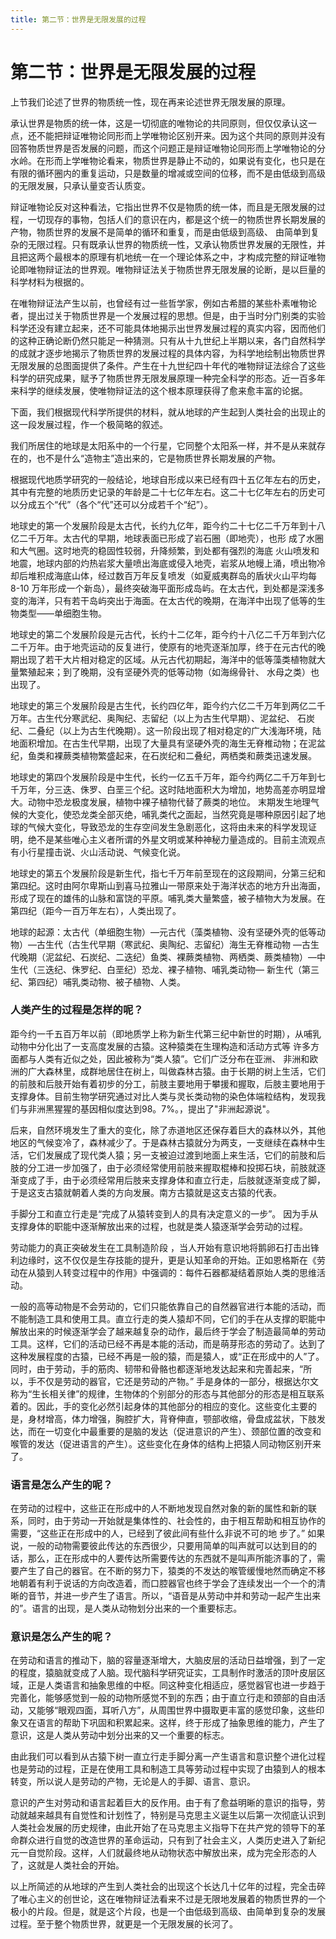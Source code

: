 ```yaml
---
title: 第二节：世界是无限发展的过程
---
```


# 第二节：世界是无限发展的过程

上节我们论述了世界的物质统一性，现在再来论述世界无限发展的原理。

承认世界是物质的统一体，这是一切彻底的唯物论的共同原则，但仅仅承认这一点，还不能把辩证唯物论同形而上学唯物论区别开来。因为这个共同的原则并没有回答物质世界是否发展的问题，而这个问题正是辩证唯物论同形而上学唯物论的分水岭。在形而上学唯物论看来，物质世界是静止不动的，如果说有变化，也只是在有限的循环圈内的重复运动，只是数量的增减或空间的位移，而不是由低级到高级的无限发展，只承认量变否认质变。

辩证唯物论反对这种看法，它指出世界不仅是物质的统一体，而且是无限发展的过程，一切现存的事物，包括人们的意识在内，都是这个统一的物质世界长期发展的产物，物质世界的发展不是简单的循环和重复，而是由低级到高级、 由简单到复杂的无限过程。只有既承认世界的物质统一性，又承认物质世界发展的无限性，并且把这两个最根本的原理有机地统一在一个理论体系之中，才构成完整的辩证唯物论即唯物辩证法的世界观。唯物辩证法关于物质世界无限发展的论断，是以巨量的科学材料为根据的。

在唯物辩证法产生以前，也曾经有过一些哲学家，例如古希腊的某些朴素唯物论者，提出过关于物质世界是一个发展过程的思想。但是，由于当时分门别类的实验科学还没有建立起来，还不可能具体地揭示出世界发展过程的真实内容，因而他们的这种正确论断仍然只能足一种猜测。只有从十九世纪上半期以来，各门自然科学的成就才逐步地揭示了物质世界的发展过程的具体内容，为科学地绘制出物质世界无限发展的总图面提供了条件。产生在十九世纪四十年代的唯物辩证法综合了这些科学的研究成果，赋予了物质世界无限发展原理一种完全科学的形态。近一百多年来科学的继续发展，使唯物辩证法的这个根本原理获得了愈来愈丰富的论据。

下面，我们根据现代科学所提供的材料，就从地球的产生起到人类社会的出现止的这一段发展过程，作一个极简略的叙述。

我们所居住的地球是太阳系中的一个行星，它同整个太阳系一样，并不是从来就存在的，也不是什么“造物主”造出来的，它是物质世界长期发展的产物。

根据现代地质学研究的一般结论，地球自形成以来已经有四十五亿年左右的历史，其中有完整的地质历史记录的年龄是二十七亿年左右。这二十七亿年左右的历史可以分成五个“代”（各个“代”还可以分成若千个“纪”）。

地球史的第一个发展阶段是太古代，长约九亿年，距今约二十七亿二千万年到十八亿二千万年。太古代的早期，地球表面已形成了岩石圈（即地壳），也形 成了水圈和大气圈。这时地壳的稳固性较弱，升降频繁，到处都有强烈的海底 火山喷发和地震，地球内部的灼热岩浆大量喷出海底或侵入地壳，岩浆从地幔上涌，喷出物冷却后堆积成海底山体，经过数百万年反复喷发（如夏威夷群岛的盾状火山平均每8-10 万年形成一个新岛），最终突破海平面形成岛屿。在太古代，到处都是深浅多变的海洋，只有若干岛屿突出于海面。在太古代的晚期，在海洋中出现了低等的生物类型——单细胞生物。

地球史的第二个发展阶段是元古代，长约十二亿年，距今约十八亿二千万年到六亿二千万年。由于地壳运动的反复进行，使原有的地壳逐渐加厚，终于在元古代的晚期出现了若干大片相对稳定的区域。从元古代初期起，海洋中的低等藻类植物就大量繁殖起来；到了晚期，没有坚硬外壳的低等动物（如海绵骨针、 水母之类）也出现了。

地球史的第三个发展阶段是古生代，长约四亿年，距今约六亿二千万年到两亿二千万年。古生代分寒武纪、奥陶纪、志留纪（以上为古生代早期）、泥盆纪、 石炭纪、二叠纪（以上为古生代晚期）。这一阶段出现了相对稳定的广大浅海环境，陆地面积增加。在古生代早期，出现了大量具有坚硬外壳的海生无脊椎动物；在泥盆纪，鱼类和裸蕨类植物繁盛起来，在石炭纪和二叠纪，两栖类和蕨类迅速发展。

地球史的第四个发展阶段是中生代，长约一亿五千万年，距今约两亿二千万年到七千万年，分三迭、侏罗、白垩三个纪。这时陆地面积大为增加，地势高差亦明显增大。动物中恐龙极度发展，植物中裸子植物代替了蕨类的地位。 末期发生地理气候的大变化，使恐龙类全部灭绝，哺乳类代之面起，当然究竟是哪种原因引起了地球的气候大变化，导致恐龙的生存空间发生急剧恶化，这将由未来的科学发现证明，绝不是某些唯心主义者所谓的外星文明或某种神秘力量造成的。目前主流观点有小行星撞击说、火山活动说、气候变化说。

地球史的第五个发展阶段是新生代，指七千万年前至现在的这段期间，分第三纪和第四纪。这时由阿尔卑斯山到喜马拉雅山一带原来处于海洋状态的地方升出海面，形成了现在的雄伟的山脉和富饶的平原。哺乳类大量繁盛，被子植物大为发展。在第四纪（距今一百万年左右），人类出现了。

地球的起源：太古代（单细胞生物）—元古代（藻类植物、没有坚硬外壳的低等动物）—古生代（古生代早期（寒武纪、奥陶纪、志留纪）海生无脊椎动物 —古生代晚期（泥盆纪、石炭纪、二迭纪）鱼类、裸蕨类植物、两栖类、蕨类植物）—中生代（三迭纪、侏罗纪、白垩纪）恐龙、裸子植物、哺乳类动物— 新生代（第三纪、第四纪）哺乳类动物、被子植物、人类。

### 人类产生的过程是怎样的呢？

距今约一千五百万年以前（即地质学上称为新生代第三纪中新世的时期），从哺乳动物中分化出了一支高度发展的古猿。这种猿类在生理构造和活动方式等 许多方面都与人类有近似之处，因此被称为“类人猿”。它们广泛分布在亚洲、 非洲和欧洲的广大森林里，成群地居住在树上，叫做森林古猿。由于长期的树上生活，它们的前肢和后肢开始有着初步的分工，前肢主要地用于攀援和握取，后肢主要地用于支撑身体。目前生物学研究通过对比人类与灵长类动物的染色体端粒结构，发现我们与非洲黑猩猩的基因相似度达到98。7%。，提出了"非洲起源说"。

后来，自然环境发生了重大的变化，除了赤道地区还保存着巨大的森林以外，其他地区的气候变冷了，森林减少了。于是森林古猿就分为两支，一支继续在森林中生活，它们发展成了现代类人猿；另一支被迫过渡到地面上来生活，它们的前肢和后肢的分工进一步加强了，由于必须经常使用前肢来握取棍棒和投掷石块，前肢就逐渐变成了手，由于必须经常用后肢来支撑身体和直立行走，后肢就逐渐变成了脚，于是这支古猿就朝着人类的方向发展。南方古猿就是这支古猿的代表。

手脚分工和直立行走是“完成了从猿转变到人的具有决定意义的一步”。 因为手从支撑身体的职能中逐渐解放出来的过程，也就是类人猿逐渐学会劳动的过程。

劳动能力的真正突破发生在工具制造阶段 ，当人开始有意识地将鹅卵石打击出锋利边缘时，这不仅仅是生存技能的提升，更是认知革命的开始。正如恩格斯在《劳动在从猿到人转变过程中的作用》中强调的：每件石器都凝结着原始人类的思维活动。

一般的高等动物是不会劳动的，它们只能依靠自己的自然器官进行本能的活动，而不能制造工具和使用工具。直立行走的类人猿却不同，它们的手在从支撑的职能中解放出来的时候逐渐学会了越来越复杂的动作，最后终于学会了制造最简单的劳动工具。这样，它们的活动已经不再是本能的活动，而是萌芽形态的劳动了。达到了这种发展程度的古猿，已经不再是一般的猿，而是猿人，或“正在形成中的人”了。同时，由于劳动，手的筋肉、韧带和骨骼也都逐渐地发达起来和完善起来，“所以，手不仅是劳动的器官，它还是劳动的产物。” 手是身体的一部分，根据达尔文称为“生长相关律”的规律，生物体的个别部分的形态与其他部分的形态是相互联系着的。因此，手的变化必然引起身体的其他部分的相应的变化。这些变化主要的是，身材增高，体力增强，胸腔扩大，背脊伸直，颚部收缩，骨盘成盆状，下肢发达，而在一切变化中最重要的是脑的发达（促进意识的产生）、颈部位置的改变和喉管的发达（促进语言的产生）。这些变化在身体的结构上把猿人同动物区别开来了。

### 语言是怎么产生的呢？

在劳动的过程中，这些正在形成中的人不断地发现自然对象的新的属性和新的联系，同时，由于劳动一开始就是集体性的、社会性的，由于相互帮助和相互协作的需要，“这些正在形成中的人，已经到了彼此间有些什么非说不可的地 步了。” 如果说，一般的动物需要彼此传达的东西很少，只要用简单的叫声就可以达到目的的话，那么，正在形成中的人要传达所需要传达的东西就不是叫声所能济事的了，需要产生了自己的器官。在不断的努力下，猿类的不发达的喉管缓慢地然而确定不移地朝着有利于说话的方向改造着，而口腔器官也终于学会了连续发出一个一个的清晰的音节，并进一步产生了语言。所以，“语音是从劳动中并和劳动一起产生出来的”。语言的出现，是人类从动物划分出来的一个重要标志。

### 意识是怎么产生的呢？

在劳动和语言的推动下，脑的容量逐渐增大，大脑皮层的活动日益增强，到了一定的程度，猿脑就变成了人脑。现代脑科学研究证实，工具制作时激活的顶叶皮层区域，正是人类语言和抽象思维的中枢。同这种变化相适应，感觉器官也进一步趋于完善化，能够感觉到一般的动物所感觉不到的东西；由于直立行走和颈部的自由活动，又能够“眼观四面，耳听八方”，从周围世界中摄取更丰富的感觉印象，这些印象又在语言的帮助下巩固和积累起来。这样，终于形成了抽象思维的能力，产生了意识，这是人类从劳动中划分出来的又一个重要的标志。

由此我们可以看到从古猿下树一直立行走手脚分离一产生语言和意识整个进化过程也是劳动的过程，正是在使用工具和制造工具等劳动过程中实现了由猿到人的根本转变，所以说人是劳动的产物，无论是人的手脚、语言、意识。

意识的产生对劳动和语言起着巨大的反作用。由于有了愈益明晰的意识的指导，劳动就越来越具有自觉性和计划性了，特别是马克思主义诞生以后第一次彻底认识到人类社会发展的历史规律，由此开始了在马克思主义指导下在共产党的领导下的革命群众进行自觉的改造世界的革命运动，只有到了社会主义，人类历史进入了新纪元一自觉阶段。这样，人们就最终地从动物状态中解放出来，成为完全形态的人了，这就是人类社会的开始。

以上所简述的从地球的产生到人类社会的出现这个长达几十亿年的过程，完全击碎了唯心主义的创世论，这在唯物辩证法看来不过是无限地发展着的物质世界的一个极小的片段。但是，就是这个片段，也是一个由低级到高级、由简单到复杂的发展过程。至于整个物质世界，就更是一个无限发展的长河了。

